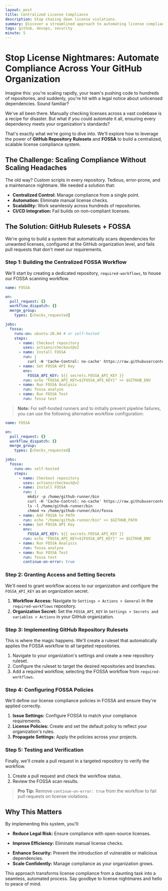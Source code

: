 ```yaml
---
layout: post
title: Centralized License Compliance
description: Stop chasing down license violations.
summary: Discover a streamlined approach to automating license compliance across your GitHub organization, eliminating manual work and mitigating legal risks.
tags: github, devops, security
minute: 5
---
```


# Stop License Nightmares: Automate Compliance Across Your GitHub Organization

Imagine this: you're scaling rapidly, your team's pushing code to hundreds of repositories, and suddenly, you're hit with a legal notice about unlicensed dependencies. Sound familiar?

We've all been there. Manually checking licenses across a vast codebase is a recipe for disaster. But what if you could automate it all, ensuring every dependency meets your organization's standards?

That's exactly what we're going to dive into. We'll explore how to leverage the power of **GitHub Repository Rulesets** and **FOSSA** to build a centralized, scalable license compliance system.

## The Challenge: Scaling Compliance Without Scaling Headaches

The old way? Custom scripts in every repository. Tedious, error-prone, and a maintenance nightmare. We needed a solution that:

+ **Centralized Control:** Manage compliance from a single point.
+ **Automation:** Eliminate manual license checks.
+ **Scalability:** Work seamlessly across hundreds of repositories.
+ **CI/CD Integration:** Fail builds on non-compliant licenses.

## The Solution: GitHub Rulesets + FOSSA

We're going to build a system that automatically scans dependencies for unwanted licenses, configured at the GitHub organization level, and fails pull requests that don't meet our requirements.

### Step 1: Building the Centralized FOSSA Workflow

We'll start by creating a dedicated repository, `required-workflows`, to house our FOSSA scanning workflow.

```yaml
name: FOSSA

on:
  pull_request: {}
  workflow_dispatch: {}
  merge_group:
    types: [checks_requested]

jobs:
  fossa:
    runs-on: ubuntu-20.04 # or self-hosted
    steps:
      - name: Checkout repository
        uses: actions/checkout@v2
      - name: Install FOSSA
        run: |
          curl -H 'Cache-Control: no-cache' https://raw.githubusercontent.com/fossas/fossa-cli/master/install-latest.sh | bash
      - name: Set FOSSA API Key
        env:
          FOSSA_API_KEY: ${{ secrets.FOSSA_API_KEY }}
        run: echo "FOSSA_API_KEY=${FOSSA_API_KEY}" >> $GITHUB_ENV
      - name: Run FOSSA Analysis
        run: fossa analyze
      - name: Run FOSSA Test
        run: fossa test
```

> **Note:** For self-hosted runners and to initially prevent pipeline failures, you can use the following alternative workflow configuration:

```yaml
name: FOSSA

on:
  pull_request: {}
  workflow_dispatch: {}
  merge_group:
    types: [checks_requested]

jobs:
  fossa:
    runs-on: self-hosted
    steps:
      - name: Checkout repository
        uses: actions/checkout@v2
      - name: Install FOSSA
        run: |
          mkdir -p /home/github-runner/bin
          curl -H 'Cache-Control: no-cache' https://raw.githubusercontent.com/fossas/fossa-cli/master/install-latest.sh | bash -s -- -b /home/github-runner/bin
          ls -l /home/github-runner/bin
          chmod +x /home/github-runner/bin/fossa
      - name: Add FOSSA to PATH
        run: echo "/home/github-runner/bin" >> $GITHUB_PATH
      - name: Set FOSSA API Key
        env:
          FOSSA_API_KEY: ${{ secrets.FOSSA_API_KEY }}
        run: echo "FOSSA_API_KEY=${FOSSA_API_KEY}" >> $GITHUB_ENV
      - name: Run FOSSA Analysis
        run: fossa analyze
      - name: Run FOSSA Test
        run: fossa test
        continue-on-error: true
```

### Step 2: Granting Access and Setting Secrets

We'll need to grant workflow access to our organization and configure the `FOSSA_API_KEY` as an organization secret.

1. **Workflow Access:** Navigate to `Settings > Actions > General` in the `required-workflows` repository.
2. **Organization Secret:** Set the `FOSSA_API_KEY` in `Settings > Secrets and variables > Actions` in your GitHub organization.

### Step 3: Implementing GitHub Repository Rulesets

This is where the magic happens. We'll create a ruleset that automatically applies the FOSSA workflow to all targeted repositories.

1. Navigate to your organization's settings and create a new repository ruleset.
2. Configure the ruleset to target the desired repositories and branches.
3. Add a required workflow, selecting the FOSSA workflow from `required-workflows`.

### Step 4: Configuring FOSSA Policies

We'll define our license compliance policies in FOSSA and ensure they're applied correctly.

1. **Issue Settings:** Configure FOSSA to match your compliance requirements.
2. **License Policies:** Create and set the default policy to reflect your organization's rules.
3. **Propagate Settings:** Apply the policies across your projects.

### Step 5: Testing and Verification

Finally, we'll create a pull request in a targeted repository to verify the workflow.

1. Create a pull request and check the workflow status.
2. Review the FOSSA scan results.

> **Pro Tip:** Remove `continue-on-error: true` from the workflow to fail pull requests on license violations.

## Why This Matters

By implementing this system, you'll:

+ **Reduce Legal Risk:** Ensure compliance with open-source licenses.
- **Improve Efficiency:** Eliminate manual license checks.
* **Enhance Security:** Prevent the introduction of vulnerable or malicious dependencies.
* **Scale Confidently:** Manage compliance as your organization grows.

This approach transforms license compliance from a daunting task into a seamless, automated process. Say goodbye to license nightmares and hello to peace of mind.
